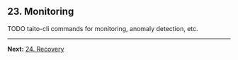 ## 23. Monitoring

TODO taito-cli commands for monitoring, anomaly detection, etc.

---

**Next:** [24. Recovery](24-recovery.md)
